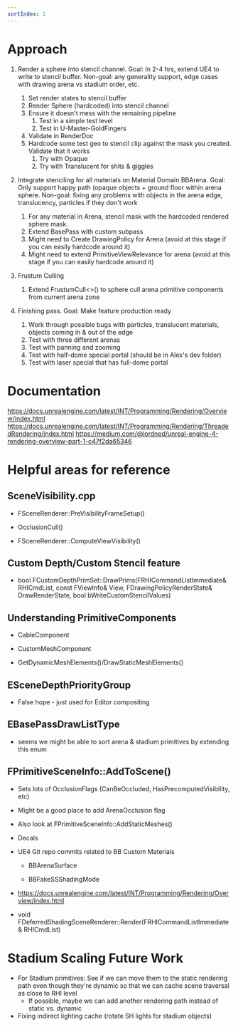 ```yaml
---
sortIndex: 1
---
```


# Approach

1. Render a sphere into stencil channel. Goal: In 2-4 hrs, extend UE4 to write to stencil buffer. Non-goal: any generality support, edge cases with drawing arena vs stadium order, etc.
   1. Set render states to stencil buffer
   1. Render Sphere (hardcoded) into stencil channel
   1. Ensure it doesn't mess with the remaining pipeline
      1. Test in a simple test level
      1. Test in U-Master-GoldFingers
   1. Validate in RenderDoc
   1. Hardcode some test geo to stencil clip against the mask you created. Validate that it works
      1. Try with Opaque
      1. Try with Translucent for shits & giggles

1. Integrate stenciling for all materials on Material Domain BBArena. Goal: Only support happy path (opaque objects + ground floor within arena sphere. Non-goal: fixing any problems with objects in the arena edge, translucency, particles if they don't work
   1. For any material in Arena, stencil mask with the hardcoded rendered sphere mask.
   1. Extend BasePass with custom subpass
   1. Might need to Create DrawingPolicy for Arena (avoid at this stage if you can easily hardcode around it)
   1. Might need to extend PrimitiveViewRelevance for arena (avoid at this stage if you can easily hardcode around it)

1. Frustum Culling
   1. Extend FrustumCull&lt;>() to sphere cull arena primitive components from current arena zone

1. Finishing pass. Goal: Make feature production ready
   1. Work through possible bugs with particles, translucent materials, objects coming in & out of the edge
   1. Test with three different arenas
   1. Test with panning and zooming
   1. Test with half-dome special portal (should be in Alex's dev folder)
   1. Test with laser special that has full-dome portal

# Documentation

<https://docs.unrealengine.com/latest/INT/Programming/Rendering/Overview/index.html>
<https://docs.unrealengine.com/latest/INT/Programming/Rendering/ThreadedRendering/index.html>
<https://medium.com/@lordned/unreal-engine-4-rendering-overview-part-1-c47f2da65346>

# Helpful areas for reference

## SceneVisibility.cpp

- FSceneRenderer::PreVisibilityFrameSetup()

- OcclusionCull()

- FSceneRenderer::ComputeViewVisibility()

## Custom Depth/Custom Stencil feature

- bool FCustomDepthPrimSet::DrawPrims(FRHICommandListImmediate& RHICmdList, const FViewInfo& View, FDrawingPolicyRenderState& DrawRenderState, bool bWriteCustomStencilValues)

## Understanding PrimitiveComponents

- CableComponent

- CustomMeshComponent

- GetDynamicMeshElements()/DrawStaticMeshElements()

## ESceneDepthPriorityGroup

- False hope - just used for Editor compositing

## EBasePassDrawListType

- seems we might be able to sort arena & stadium primitives by extending this enum

## FPrimitiveSceneInfo::AddToScene()

- Sets lots of OcclusionFlags (CanBeOccluded, HasPrecomputedVisibility, etc)

- Might be a good place to add ArenaOcclusion flag

- Also look at FPrimitiveSceneInfo::AddStaticMeshes()

- Decals

- UE4 Git repo commits related to BB Custom Materials

  - BBArenaSurface

  - BBFakeSSShadingMode

- <https://docs.unrealengine.com/latest/INT/Programming/Rendering/Overview/index.html>

- void FDeferredShadingSceneRenderer::Render(FRHICommandListImmediate& RHICmdList)

# Stadium Scaling Future Work

- For Stadium primitives: See if we can move them to the static rendering path even though they're dynamic so that we can cache scene traversal as close to RHI level
  - If possible, maybe we can add another rendering path instead of static vs. dynamic
- Fixing indirect lighting cache (rotate SH lights for stadium objects)
